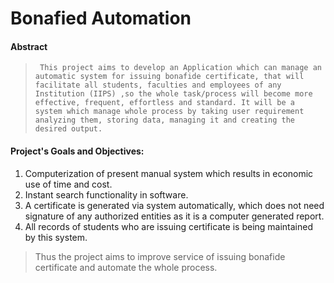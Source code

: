 Bonafied Automation
===================

#### Abstract

>      This project aims to develop an Application which can manage an automatic system for issuing bonafide certificate, that will facilitate all students, faculties and employees of any Institution (IIPS) ,so the whole task/process will become more  effective, frequent, effortless and standard. It will be a system which manage whole process by taking user requirement  analyzing them, storing data, managing it and creating the desired output.
  
  
#### Project's Goals and Objectives:
>

  1. Computerization of present manual system which results in economic use of time and cost. 
  2. Instant search functionality in software.
  3. A certificate is generated via system automatically, which does not need signature of any authorized entities as it is a computer generated report.
  4. All records of students who are issuing certificate is being maintained by this system.

> Thus the project aims to improve service of issuing bonafide certificate and automate the whole process.


  
